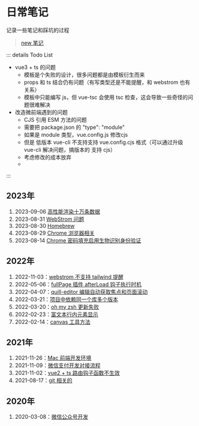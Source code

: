 # 日常笔记

记录一些笔记和踩坑的过程

> [new 笔记](https://github.com/tangxve/notes/issues/new)



::: details Todo List

- vue3 + ts 的问题
    - 模板是个失败的设计，很多问题都是由模板衍生而来
    - props 和 ts 结合仍有问题（有写类型还是不能提醒，和 webstrom 也有关系）
    - 模板中只能编写 js，但 vue-tsc 会使用 tsc 检查，这会导致一些奇怪的问题很难解决
- 改造微前端遇到的问题
    - CJS 引用 ESM 方法的问题
    - 需要把 package.json 的 "type": "module"
    - 如果是 module 类型，vue.config.js 修改cjs
    - 但是 低版本 vue-cli 不支持支持 vue.config.cjs 格式（可以通过升级 vue-cli 解决问题，搞版本的 支持 cjs）
    - 考虑修改的成本放弃
    -

:::

## 2023年
1. 2023-09-06 [高性能渲染十万条数据](./17.md)
2. 2023-08-31 [WebStrom 问题](./16.md)
3. 2023-08-30 [Homebrew](./15.md)
4. 2023-08-29 [Chrome 浏览器相关](./14.md)
5. 2023-08-14 [Chrome 密码填充启用生物识别身份验证](./13.md)

## 2022年

1. 2022-11-03：[webstrom 不支持 tailwind 提醒](./12.md)
2. 2022-05-06：[fullPage 插件 afterLoad 钩子执行时机](./11.md)
3. 2022-04-07：[quill-editor 编辑自动获取焦点和页面滚动](./10.md)
4. 2022-03-21：[项目中依赖同一个库多个版本](./9.md)
5. 2022-03-20：[oh my zsh 更新失败](./8.md)
6. 2022-02-23：[富文本行内元素显示](./7.md)
7. 2022-02-14：[canvas 工具方法](./6.md)

## 2021年

1. 2021-11-26：[Mac 前端开发环境](./5.md)
2. 2021-11-09：[微信支付开发对接流程](./4.md)
3. 2021-11-02：[vue2 + ts 路由钩子函数不生效](./3.md)
4. 2021-08-17：[git 相关的](./2.md)

## 2020年

1. 2020-03-08：[微信公众号开发](./1.md)
